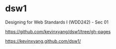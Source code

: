 dsw1
====

Designing for Web Standards I (WDD242) - Sec 01

https://github.com/kevinxyang/dsw1/tree/gh-pages

https://kevinxyang.github.com/dsw1/